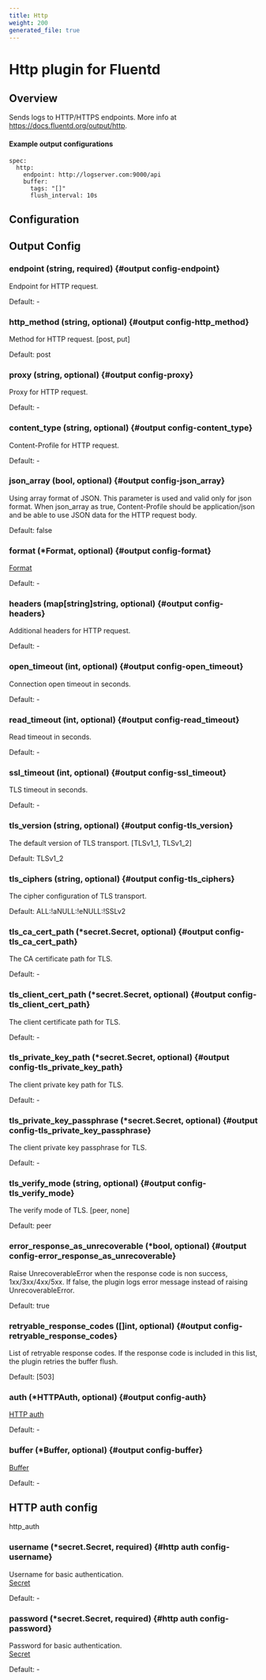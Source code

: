 ```yaml
---
title: Http
weight: 200
generated_file: true
---
```


# Http plugin for Fluentd
## Overview
 Sends logs to HTTP/HTTPS endpoints.
 More info at https://docs.fluentd.org/output/http.

 #### Example output configurations
 ```
 spec:
   http:
     endpoint: http://logserver.com:9000/api
     buffer:
       tags: "[]"
       flush_interval: 10s
 ```

## Configuration
## Output Config

### endpoint (string, required) {#output config-endpoint}

Endpoint for HTTP request.<br>

Default: -

### http_method (string, optional) {#output config-http_method}

Method for HTTP request. [post, put] <br>

Default:  post

### proxy (string, optional) {#output config-proxy}

Proxy for HTTP request.<br>

Default: -

### content_type (string, optional) {#output config-content_type}

Content-Profile for HTTP request.<br>

Default: -

### json_array (bool, optional) {#output config-json_array}

Using array format of JSON. This parameter is used and valid only for json format. When json_array as true, Content-Profile should be application/json and be able to use JSON data for the HTTP request body.  <br>

Default:  false

### format (*Format, optional) {#output config-format}

[Format](../format/)<br>

Default: -

### headers (map[string]string, optional) {#output config-headers}

Additional headers for HTTP request.<br>

Default: -

### open_timeout (int, optional) {#output config-open_timeout}

Connection open timeout in seconds.<br>

Default: -

### read_timeout (int, optional) {#output config-read_timeout}

Read timeout in seconds.<br>

Default: -

### ssl_timeout (int, optional) {#output config-ssl_timeout}

TLS timeout in seconds.<br>

Default: -

### tls_version (string, optional) {#output config-tls_version}

The default version of TLS transport. [TLSv1_1, TLSv1_2] <br>

Default:  TLSv1_2

### tls_ciphers (string, optional) {#output config-tls_ciphers}

The cipher configuration of TLS transport. <br>

Default:  ALL:!aNULL:!eNULL:!SSLv2

### tls_ca_cert_path (*secret.Secret, optional) {#output config-tls_ca_cert_path}

The CA certificate path for TLS.<br>

Default: -

### tls_client_cert_path (*secret.Secret, optional) {#output config-tls_client_cert_path}

The client certificate path for TLS.<br>

Default: -

### tls_private_key_path (*secret.Secret, optional) {#output config-tls_private_key_path}

The client private key path for TLS.<br>

Default: -

### tls_private_key_passphrase (*secret.Secret, optional) {#output config-tls_private_key_passphrase}

The client private key passphrase for TLS.<br>

Default: -

### tls_verify_mode (string, optional) {#output config-tls_verify_mode}

The verify mode of TLS. [peer, none] <br>

Default:  peer

### error_response_as_unrecoverable (*bool, optional) {#output config-error_response_as_unrecoverable}

Raise UnrecoverableError when the response code is non success, 1xx/3xx/4xx/5xx. If false, the plugin logs error message instead of raising UnrecoverableError. <br>

Default:  true

### retryable_response_codes ([]int, optional) {#output config-retryable_response_codes}

List of retryable response codes. If the response code is included in this list, the plugin retries the buffer flush. <br>

Default:  [503]

### auth (*HTTPAuth, optional) {#output config-auth}

[HTTP auth](#http_auth)<br>

Default: -

### buffer (*Buffer, optional) {#output config-buffer}

[Buffer](../buffer/)<br>

Default: -


## HTTP auth config

http_auth

### username (*secret.Secret, required) {#http auth config-username}

Username for basic authentication.<br>[Secret](../secret/)<br>

Default: -

### password (*secret.Secret, required) {#http auth config-password}

Password for basic authentication.<br>[Secret](../secret/)<br>

Default: -



